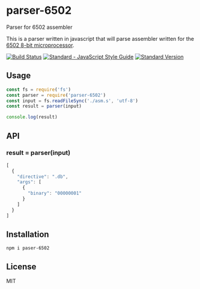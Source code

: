 # parser-6502
Parser for 6502 assembler

This is a parser written in javascript that will parse assembler written for the [6502 8-bit microprocessor](https://en.wikipedia.org/wiki/MOS_Technology_6502).

[![Build Status](https://travis-ci.org/emkay/parser-6502.svg?branch=master)](https://travis-ci.org/emkay/parser-6502)
[![Standard - JavaScript Style Guide](https://img.shields.io/badge/code%20style-standard-brightgreen.svg)](http://standardjs.com/)
[![Standard Version](https://img.shields.io/badge/release-standard%20version-brightgreen.svg)](https://github.com/conventional-changelog/standard-version)

## Usage

```javascript
const fs = require('fs')
const parser = require('parser-6502')
const input = fs.readFileSync('./asm.s', 'utf-8')
const result = parser(input)

console.log(result)
```

## API

### result = parser(input)

```javascript
[
  {
    "directive": ".db",
    "args": [
      {
        "binary": "00000001"
      }
    ]
  }
]
```

## Installation

`npm i paser-6502`

## License

MIT
